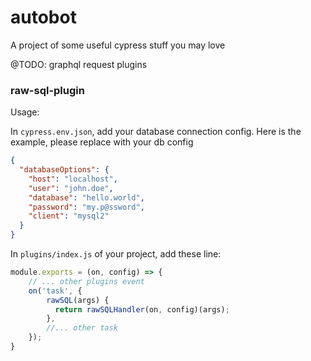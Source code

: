 # autobot
A project of some useful cypress stuff you may love

@TODO: 
graphql request plugins


### raw-sql-plugin

Usage: 

In `cypress.env.json`, add your database connection config.
Here is the example, please replace with your db config 

```json
{
  "databaseOptions": {
    "host": "localhost",
    "user": "john.doe",
    "database": "hello.world",
    "password": "my.p@ssword",
    "client": "mysql2"
  }
}
```


In `plugins/index.js` of your project, add these line:


```javascript
module.exports = (on, config) => {
    // ... other plugins event 
    on('task', {
        rawSQL(args) {
          return rawSQLHandler(on, config)(args);
        },
        //... other task
    });
}

```
